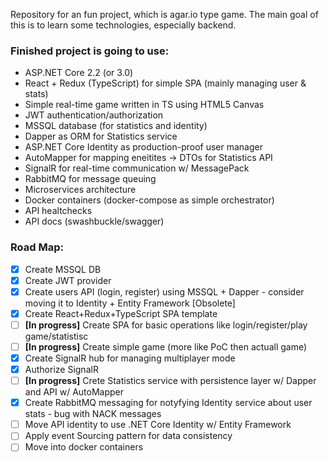 Repository for an fun project, which is agar.io type game. The main goal of this is to learn some technologies, especially backend.

### Finished project is going to use:

 - ASP.NET Core 2.2 (or 3.0) 
 - React + Redux (TypeScript) for simple SPA (mainly managing user & stats)
 - Simple real-time game written in TS using HTML5 Canvas
 - JWT authentication/authorization
 - MSSQL database (for statistics and identity)
 - Dapper as ORM for Statistics service
 - ASP.NET Core Identity as production-proof user manager
 - AutoMapper for mapping eneitites -> DTOs for Statistics API
 - SignalR for real-time communication w/ MessagePack
 - RabbitMQ for message queuing
 - Microservices architecture
 - Docker containers (docker-compose as simple orchestrator)
 - API healtchecks
 - API docs (swashbuckle/swagger)

### Road Map:
- [x] Create MSSQL DB
- [x] Create JWT provider
- [x] Create users API (login, register) using MSSQL + Dapper - consider moving it to Identity + Entity Framework [Obsolete]
- [x] Create React+Redux+TypeScript SPA template
- [ ] **[In progress]** Create SPA for basic operations like login/register/play game/statistisc
- [ ] **[In progress]** Create simple game (more like PoC then actuall game)
- [x] Create SignalR hub for managing multiplayer mode
- [x] Authorize SignalR
- [ ] **[In progress]** Crete Statistics service with persistence layer w/ Dapper and API w/ AutoMapper
- [x] Create RabbitMQ messaging for notyfying Identity service about user stats - bug with NACK messages
- [ ] Move API identity to use .NET Core Identity w/ Entity Framework
- [ ] Apply event Sourcing pattern for data consistency
- [ ] Move into docker containers

